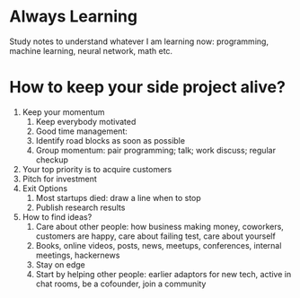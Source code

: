 # Always Learning
Study notes to understand whatever I am learning now: programming, machine learning, neural network, math etc.


# How to keep your side project alive?
1. Keep your momentum
   1. Keep everybody motivated
   1. Good time management: 
   1. Identify road blocks as soon as possible
   1. Group momentum: pair programming; talk; work discuss; regular checkup
1. Your top priority is to acquire customers
1. Pitch for investment
1. Exit Options
   1. Most startups died: draw a line when to stop
   1. Publish research results
1. How to find ideas?
   1. Care about other people: how business making money, coworkers, customers are happy, care about failing test, care about yourself
   1. Books, online videos, posts, news, meetups, conferences, internal meetings, hackernews
   1. Stay on edge
   1. Start by helping other people: earlier adaptors for new tech, active in chat rooms, be a cofounder, join a community
